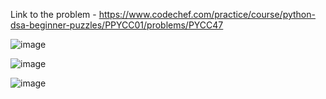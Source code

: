 Link to the problem - https://www.codechef.com/practice/course/python-dsa-beginner-puzzles/PPYCC01/problems/PYCC47


![image](https://github.com/Haleshot/Competitive-Programming/assets/57552973/e7f050f6-d3b9-48d0-8992-fe11071badb7)


![image](https://github.com/Haleshot/Competitive-Programming/assets/57552973/7bc2f4b3-4d1f-4017-a91d-5410adc7de6d)


![image](https://github.com/Haleshot/Competitive-Programming/assets/57552973/1d2161dc-6b55-405b-b250-f3e37df1f79d)
